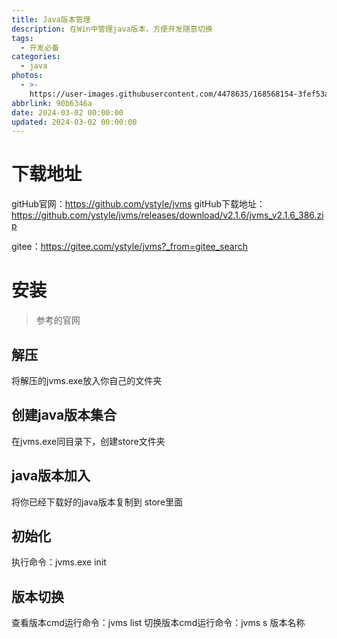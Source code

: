 ```yaml
---
title: Java版本管理
description: 在Win中管理java版本，方便开发随意切换
tags:
  - 开发必备
categories:
  - java
photos:
  - >-
    https://user-images.githubusercontent.com/4478635/168568154-3fef53a4-1660-4b87-b99a-4580bd61ad0d.png
abbrlink: 90b6346a
date: 2024-03-02 00:00:00
updated: 2024-03-02 00:00:00
---
```


# 下载地址

gitHub官网：https://github.com/ystyle/jvms
gitHub下载地址：https://github.com/ystyle/jvms/releases/download/v2.1.6/jvms_v2.1.6_386.zip

gitee：https://gitee.com/ystyle/jvms?_from=gitee_search

# 安装

> 参考的官网


## 解压

将解压的jvms.exe放入你自己的文件夹

## 创建java版本集合

在jvms.exe同目录下，创建store文件夹

## java版本加入

将你已经下载好的java版本复制到 store里面

## 初始化

执行命令：jvms.exe init 

## 版本切换

查看版本cmd运行命令：jvms list
切换版本cmd运行命令：jvms s 版本名称
